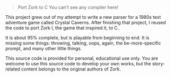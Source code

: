 > Port Zork to C
  You can't see any compiler here!


This project grew out of my attempt to write a new parser for a 1980s text
adventure game called Crystal Caverns. After finishing that project, I
reused the code to port Zork I, the game that inspired it, to C.

It is about 95% complete, but is playable from beginning to end. It is
missing some things: throwing, talking, oops, again, the be-more-specific
prompt, and many other little things.

This source code is provided for personal, educational use only.
You are welcome to use this source code to develop your own works,
but the story-related content belongs to the original authors of Zork.
